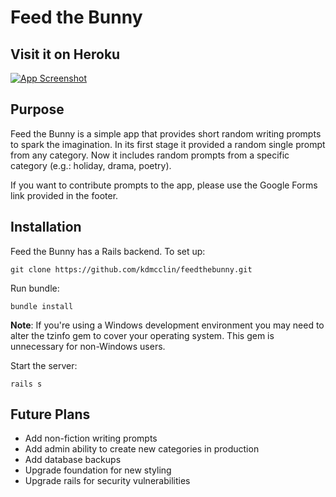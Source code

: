 # Feed the Bunny

## Visit it on Heroku
<a href="http://feedthebunny.herokuapp.com/" target="_blank"><img src="http://media.tumblr.com/94b2e1e37201807c3814b6e6367810b5/tumblr_inline_nkasrcuJQX1r2z94x.jpg" alt="App Screenshot"></img></a>

## Purpose

Feed the Bunny is a simple app that provides short random writing prompts to spark the imagination.  In its first stage it provided a random single prompt from any category.  Now it includes random prompts from a specific category (e.g.: holiday, drama, poetry).

If you want to contribute prompts to the app, please use the Google Forms link provided in the footer.

## Installation

Feed the Bunny has a Rails backend.  To set up:

```
git clone https://github.com/kdmcclin/feedthebunny.git
```

Run bundle:

```
bundle install
```
**Note**: If you're using a Windows development environment you may need to alter the tzinfo gem to cover your operating system.  This gem is unnecessary for non-Windows users.

Start the server:

```
rails s
```
## Future Plans
* Add non-fiction writing prompts
* Add admin ability to create new categories in production
* Add database backups
* Upgrade foundation for new styling
* Upgrade rails for security vulnerabilities
